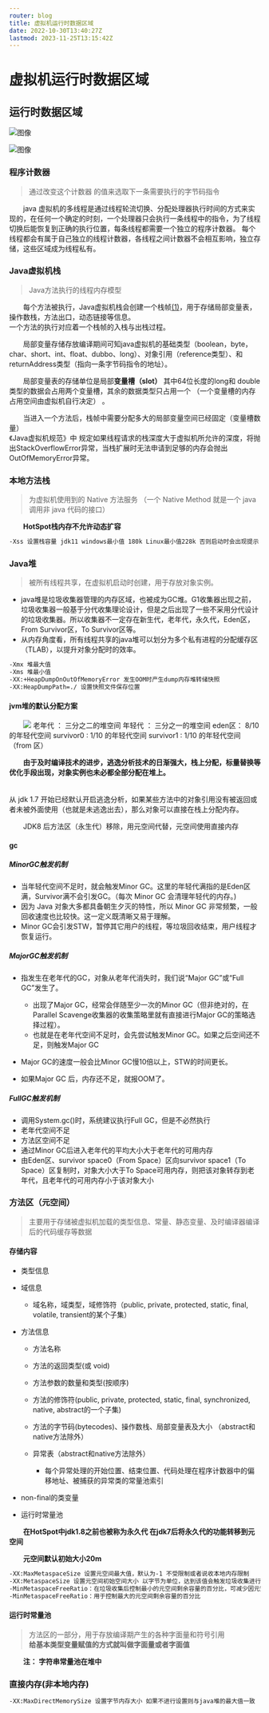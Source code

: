 ```yaml
---
router: blog
title: 虚拟机运行时数据区域
date: 2022-10-30T13:40:27Z
lastmod: 2023-11-25T13:15:42Z
---
```


# 虚拟机运行时数据区域

## 运行时数据区域

​![图像](assets/图像-20231119154230-3g5nidd.png)

​​![图像](assets/图像-20231119154304-hwfdw8h.jpeg)​

### 程序计数器

> 通过改变这个计数器 的值来选取下一条需要执行的字节码指令

　　java 虚拟机的多线程是通过线程轮流切换、分配处理器执行时间的方式来实现的，在任何一个确定的时刻，一个处理器只会执行一条线程中的指令，为了线程切换后能恢复到正确的执行位置，每条线程都需要一个独立的程序计数器。
每个线程都会有属于自己独立的线程计数器，各线程之间计数器不会相互影响，独立存储，这些区域成为线程私有。

### Java虚拟机栈

> Java方法执行的线程内存模型

　　每个方法被执行，Java虚拟机栈会创建一个栈帧[(1)](https://www.yuque.com/pride_yang/blog/gngtxy)，用于存储局部变量表，操作数栈，方法出口，动态链接等信息。  
一个方法的执行对应着一个栈帧的入栈与出栈过程。

　　局部变量存储存放编译期间可知java虚拟机的基础类型（boolean，byte，char、short、int、float、dubbo、long）、对象引用（reference类型）、和returnAddress类型（指向一条字节码指令的地址）。

　　局部变量表的存储单位是局部**变量槽（slot）**  其中64位长度的long和 double类型的数据会占用两个变量槽，其余的数据类型只占用一个 （一个变量槽的内存占用空间由虚拟机自行决定） 。

　　当进入一个方法后，栈帧中需要分配多大的局部变量空间已经固定（变量槽数量）  
《Java虚拟机规范》中  规定如果线程请求的栈深度大于虚拟机所允许的深度，将抛出StackOverflowError异常，当栈扩展时无法申请到足够的内存会抛出OutOfMemoryError异常。  

### 本地方法栈

> 为虚拟机使用到的 Native 方法服务 （一个 Native Method 就是一个 java 调用非 java 代码的接口）

　　**HotSpot栈内存不允许动态扩容**

```bash
-Xss 设置栈容量 jdk11 windows最小值 180k Linux最小值228k 否则启动时会出现提示
```

### Java堆

> 被所有线程共享，在虚拟机启动时创建，用于存放对象实例。

- java堆是垃圾收集器管理的内存区域，也被成为GC堆。G1收集器出现之前，垃圾收集器一般基于分代收集理论设计，但是之后出现了一些不采用分代设计的垃圾收集器。所以收集器不一定存在新生代，老年代，永久代，Eden区，From Survivor区，To Survivor区等。
- 从内存角度看，所有线程共享的java堆可以划分为多个私有进程的分配缓存区（TLAB），以提升对象分配时的效率。

```bash
-Xmx 堆最大值
-Xms 堆最小值
-XX:+HeapDumpOnOutOfMemoryError 发生OOM时产生dump内存堆转储快照
-XX:HeapDumpPath=./ 设置快照文件保存位置
```

#### jvm堆的默认分配方案

　　![](assets/net-img-1646742883104-4eef3a95-3655-44f4-8887-2f5f1628732e-20230330213506-2xv20ln.png)
老年代 ： 三分之二的堆空间
年轻代 ： 三分之一的堆空间
eden区： 8/10 的年轻代空间
survivor0 : 1/10 的年轻代空间
survivor1 : 1/10 的年轻代空间（from 区）

　　**由于及时编译技术的进步，逃逸分析技术的日渐强大，栈上分配，标量替换等优化手段出现，对象实例也未必都全部分配在堆上。**

　　  
从 jdk 1.7 开始已经默认开启逃逸分析，如果某些方法中的对象引用没有被返回或者未被外面使用（也就是未逃逸出去），那么对象可以直接在栈上分配内存。

　　JDK8 后方法区（永生代）移除，用元空间代替，元空间使用直接内存

#### gc

##### MinorGC触发机制

* 当年轻代空间不足时，就会触发Minor GC。这里的年轻代满指的是Eden区满，Survivor满不会引发GC。（每次 Minor GC 会清理年轻代的内存。)
* 因为 Java 对象大多都具备朝生夕灭的特性，所以 Minor GC 非常频繁，一般回收速度也比较快。这一定义既清晰又易于理解。
* Minor GC会引发STW，暂停其它用户的线程，等垃圾回收结束，用户线程才恢复运行。

##### MajorGC触发机制

* 指发生在老年代的GC，对象从老年代消失时，我们说“Major GC”或“Full GC”发生了。

  * 出现了Major GC，经常会伴随至少一次的Minor GC（但非绝对的，在Parallel Scavenge收集器的收集策略里就有直接进行Major GC的策略选择过程）。
  * 也就是在老年代空间不足时，会先尝试触发Minor GC。如果之后空间还不足，则触发Major GC

* Major GC的速度一般会比Minor GC慢10倍以上，STW的时间更长。

* 如果Major GC 后，内存还不足，就报OOM了。

##### FullGC触发机制

* 调用System.gc()时，系统建议执行Full GC，但是不必然执行
* 老年代空间不足
* 方法区空间不足
* 通过Minor GC后进入老年代的平均大小大于老年代的可用内存
* 由Eden区、survivor space0（From Space）区向survivor space1（To Space）区复制时，对象大小大于To Space可用内存，则把该对象转存到老年代，且老年代的可用内存小于该对象大小

### 方法区（元空间）

> 主要用于存储被虚拟机加载的类型信息、常量、静态变量、及时编译器编译后的代码缓存等数据

#### 存储内容

* 类型信息
* 域信息

  * 域名称，域类型，域修饰符（public, private, protected, static, final, volatile, transient的某个子集）
* 方法信息

  * 方法名称
  * 方法的返回类型(或 void)
  * 方法参数的数量和类型(按顺序)
  * 方法的修饰符(public, private, protected, static, final, synchronized, native, abstract的一个子集)
  * 方法的字节码(bytecodes)、操作数栈、局部变量表及大小 （abstract和native方法除外）
  * 异常表（abstract和native方法除外）

    * 每个异常处理的开始位置、结束位置、代码处理在程序计数器中的偏移地址、被捕获的异常类的常量池索引
* non-final的类变量
* 运行时常量池

　　**在HotSpot中jdk1.8之前也被称为永久代 在jdk7后将永久代的功能转移到元空间**

　　**元空间默认初始大小20m**

```bash
-XX:MaxMetaspaceSize 设置元空间最大值，默认为-1 不受限制或者说收本地内存限制
-XX:MetaspaceSize 设置元空间初始空间大小 以字节为单位，达到该值会触发垃圾收集进行类型卸载，同事收集器会对该值进行调整，如果释放大量空间则适当降低该值，如果释放很少空间，那么在不超过最大值情况下适当提高。
-MinMetaspaceFreeRatio：在垃圾收集后控制最小的元空间剩余容量的百分比，可减少因元空间不足导致垃圾收集的频率
-MinMetaspaceFreeRatio：用于控制最大的元空间剩余容量的百分比
```

#### 运行时常量池

> 方法区的一部分，用于存放编译期产生的各种字面量和符号引用  
> **给基本类型变量赋值的方式就叫做字面量或者字面值**

　　**注： 字符串常量池在堆中**

### 直接内存(非本地内存)

```bash
-XX:MaxDirectMemorySize 设置字节内存大小 如果不进行设置则与java堆的最大值一致
```

##
